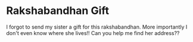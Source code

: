 # Rakshabandhan Gift
I forgot to send my sister a gift for this rakshabandhan. More importantly I don't even know where she lives!!
Can you help me find her address??